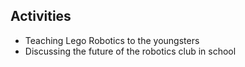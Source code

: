 ## Activities
- Teaching Lego Robotics to the youngsters
- Discussing the future of the robotics club in school

